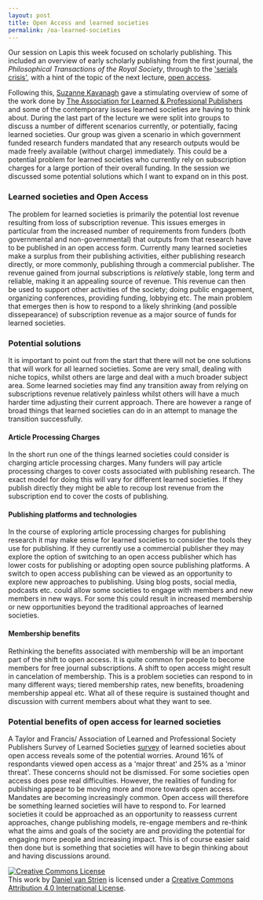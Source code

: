 ```yaml
---
layout: post
title: Open Access and learned societies
permalink: /oa-learned-societies
---
```


Our session on Lapis this week focused on scholarly publishing. This included an overview of early scholarly publishing from the first journal, the *Philosophical Transactions of the Royal Society*, through to the ['serials crisis'](http://sites.tufts.edu/scholarlycommunication/open-access/the-serials-crisis-explained/), with a hint of the topic of the next lecture, [open access](https://www.google.co.uk/url?sa=t&rct=j&q=&esrc=s&source=web&cd=2&ved=0CCwQFjAB&url=https%3A%2F%2Fmitpress.mit.edu%2Fsites%2Fdefault%2Ffiles%2Ftitles%2Fcontent%2F9780262517638_Open_Access_PDF_Version.pdf&ei=04rwVNuCE9HcavmjgagE&usg=AFQjCNHvm7pKtSRqXqeeTRApX6Qhucw7jw&sig2=SGQ1oN8si1AOSlgsJn3krA&bvm=bv.87269000,d.d2s).

Following this, [Suzanne Kavanagh](https://twitter.com/sashers) gave a stimulating overview of some of the work done by [The Association for Learned & Professional Publishers](http://www.alpsp.org/) and some of the contemporary issues learned societies are having to think about. During the last part of the lecture we were split into groups to discuss a number of different scenarios currently, or potentially, facing learned societies. Our group was given a scenario in which government funded research funders mandated that any research outputs would be made freely available (without charge) immediately. This could be a potential problem for learned societies who currently rely on subscription charges for a large portion of their overall funding. In the session we discussed some potential solutions which I want to expand on in this post.

### Learned societies and Open Access

The problem for learned societies is primarily the potential lost revenue resulting from loss of subscription revenue. This issues emerges in particular from the increased number of requirements from funders (both governmental and non-governmental) that outputs from that research have to be published in an open access form. Currently many learned societies make a surplus from their publishing activities, either publishing research directly, or more commonly, publishing through a commercial publisher. The revenue gained from journal subscriptions is *relatively* stable, long term and reliable, making it an appealing source of revenue. This revenue can then be used to support other activities of the society; doing public engagement, organizing conferences, providing funding, lobbying etc. The main problem that emerges then is how to respond to a likely shrinking (and possible dissepearance) of subscription revenue as a major source of funds for learned societies.

### Potential solutions

It is important to point out from the start that there will not be one solutions that will work for all learned societies. Some are very small, dealing with niche topics, whilst others are large and deal with a much broader subject area. Some learned societies may find any transition away from relying on subscriptions revenue relatively painless whilst others will have a much harder time adjusting their current approach. There are however a range of broad things that learned societies can do in an attempt to manage the transition successfully.

#### Article Processing Charges

In the short run one of the things learned societies could consider is charging article processing charges. Many funders will pay article processing charges to cover costs associated with publishing research. The exact model for doing this will vary for different learned societies. If they publish directly they might be able to recoup lost revenue from the subscription end to cover the costs of publishing.

#### Publishing platforms and technologies

In the course of exploring article processing charges for publishing research it may make sense for learned societies to consider the tools they use for publishing. If they currently use a commercial publisher they may explore the option of switching to an open access publisher which has lower costs for publishing or adopting open source publishing platforms. A switch to open access publishing can be viewed as an opportunity to explore new approaches to publishing. Using blog posts, social media, podcasts etc. could allow some societies to engage with members and new members in new ways. For some this could result in increased membership or new opportunities beyond the traditional approaches of learned societies.

#### Membership benefits

Rethinking the benefits associated with membership will be an important part of the shift to open access. It is quite common for people to become members for free journal subscriptions. A shift to open access might result in cancelation of membership. This is a problem societies can respond to in many different ways; tiered membership rates, new benefits, broadening membership appeal etc. What all of these require is sustained thought and discussion with current members about what they want to see.

### Potential benefits of open access for learned societies

A Taylor and Francis/ Association of Learned and Professional Society Publishers Survey of Learned Societies [survey](http://editorresources.taylorandfrancisgroup.com/wp-content/uploads/2014/07/2014-Taylor-Francis-Society-Survey.pdf) of learned societies about open access reveals some of the potential worries. Around 16% of respondants viewed open access as a 'major threat' and 25% as a 'minor threat'. These concerns should not be dismissed. For some societies open access does pose real difficulties. However, the realities of funding for publishing appear to be moving more and more towards open access. Mandates are becoming increasingly common. Open access will therefore be something learned societies will have to respond to. For learned societies it could be approached as an opportunity to reassess current approaches, change publishing models, re-engage members and re-think what the aims and goals of the society are and providing the potential for engaging more people and increasing impact. This is of course easier said then done but is something that societies will have to begin thinking about and having discussions around.


<a rel="license" href="http://creativecommons.org/licenses/by/4.0/"><img alt="Creative Commons License" style="border-width:0" src="https://i.creativecommons.org/l/by/4.0/88x31.png" /></a><br />This <span xmlns:dct="http://purl.org/dc/terms/" href="http://purl.org/dc/dcmitype/Text" rel="dct:type">work</span> by <a xmlns:cc="http://creativecommons.org/ns#" href="davanstiren.github.io/oa-learned-societies" property="cc:attributionName" rel="cc:attributionURL">Daniel van Strien</a> is licensed under a <a rel="license" href="http://creativecommons.org/licenses/by/4.0/">Creative Commons Attribution 4.0 International License</a>.
